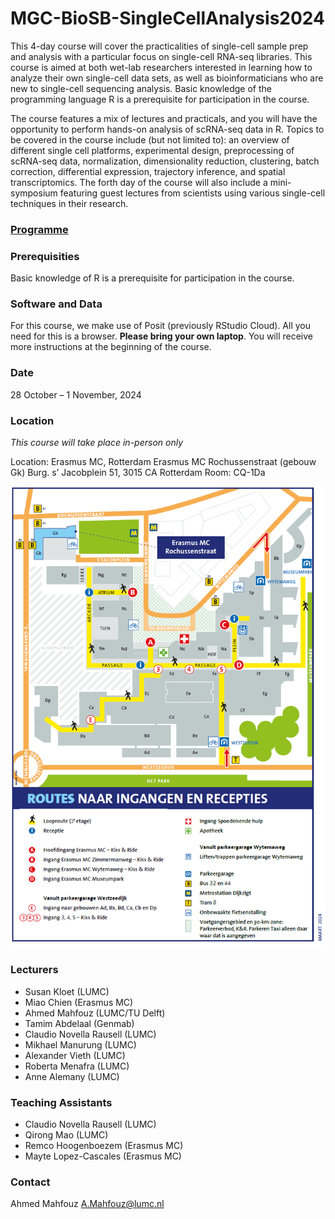 # MGC-BioSB-SingleCellAnalysis2024

This 4-day course will cover the practicalities of single-cell sample prep and analysis with a particular focus on single-cell RNA-seq libraries. This course is aimed at both wet-lab researchers interested in learning how to analyze their own single-cell data sets, as well as bioinformaticians who are new to single-cell sequencing analysis. Basic knowledge of the programming language R is a prerequisite for participation in the course.

The course features a mix of lectures and practicals, and you will have the opportunity to perform hands-on analysis of scRNA-seq data in R. Topics to be covered in the course include (but not limited to): an overview of different single cell platforms, experimental design, preprocessing of scRNA-seq data, normalization, dimensionality reduction, clustering, batch correction, differential expression, trajectory inference, and spatial transcriptomics. The forth day of the course will also include a mini-symposium featuring guest lectures from scientists using various single-cell techniques in their research.

### [Programme](Programme.md)

### Prerequisities
Basic knowledge of R is a prerequisite for participation in the course.

### Software and Data
For this course, we make use of Posit (previously RStudio Cloud). All you need for this is a browser. **Please bring your own laptop**. You will receive more instructions at the beginning of the course.

### Date
28 October – 1 November, 2024

### Location
*This course will take place in-person only*

Location: Erasmus MC, Rotterdam 
Erasmus MC Rochussenstraat (gebouw Gk)
Burg. s’ Jacobplein 51, 3015 CA Rotterdam
Room: CQ-1Da

![image](./Gebouw_GK.PNG)


### Lecturers
- Susan Kloet (LUMC)
- Miao Chien (Erasmus MC)
- Ahmed Mahfouz (LUMC/TU Delft)
- Tamim Abdelaal (Genmab)
- Claudio Novella Rausell (LUMC)
- Mikhael Manurung (LUMC)
- Alexander Vieth (LUMC)
- Roberta Menafra (LUMC)
- Anne Alemany (LUMC)

### Teaching Assistants
- Claudio Novella Rausell (LUMC)
- Qirong Mao (LUMC)
- Remco Hoogenboezem (Erasmus MC)
- Mayte Lopez-Cascales (Erasmus MC)

### Contact
Ahmed Mahfouz <A.Mahfouz@lumc.nl>
